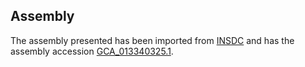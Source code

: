 
Assembly
--------

The assembly presented has been imported from 
[INSDC](http://www.insdc.org) and has the assembly accession
[GCA\_013340325.1](http://www.ebi.ac.uk/ena/data/view/GCA_013340325.1).


